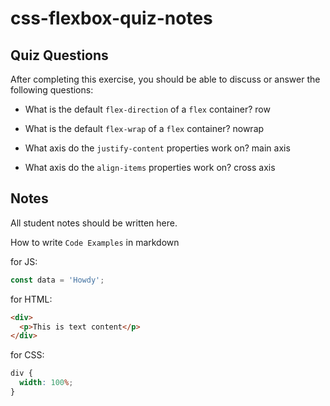 # css-flexbox-quiz-notes

## Quiz Questions

After completing this exercise, you should be able to discuss or answer the following questions:

- What is the default `flex-direction` of a `flex` container? row

- What is the default `flex-wrap` of a `flex` container? nowrap

- What axis do the `justify-content` properties work on? main axis

- What axis do the `align-items` properties work on? cross axis

## Notes

All student notes should be written here.

How to write `Code Examples` in markdown

for JS:

```javascript
const data = 'Howdy';
```

for HTML:

```html
<div>
  <p>This is text content</p>
</div>
```

for CSS:

```css
div {
  width: 100%;
}
```
